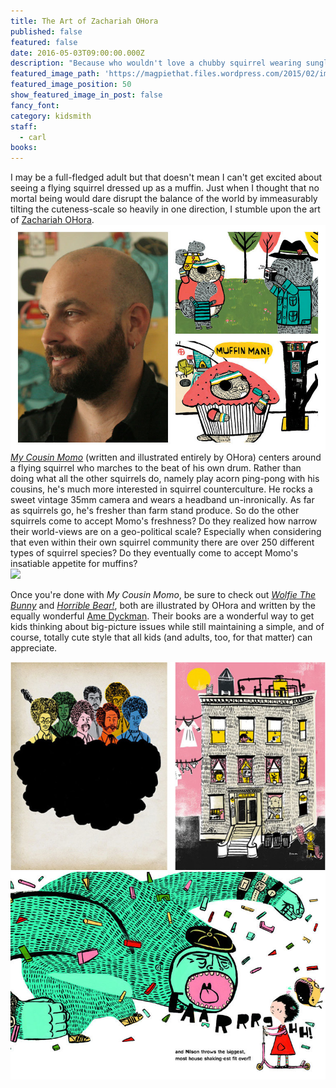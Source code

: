 ```yaml
---
title: The Art of Zachariah OHora
published: false
featured: false
date: 2016-05-03T09:00:00.000Z
description: "Because who wouldn't love a chubby squirrel wearing sunglasses?"
featured_image_path: 'https://magpiethat.files.wordpress.com/2015/02/img_5115.jpg'
featured_image_position: 50
show_featured_image_in_post: false
fancy_font:
category: kidsmith
staff:
  - carl
books:
---
```



I may be a full-fledged adult but that doesn't mean I can't get excited about seeing a flying squirrel dressed up as a muffin. Just when I thought that no mortal being would dare disrupt the balance of the world by immeasurably tilting the cuteness-scale so heavily in one direction, I stumble upon the art of&nbsp;[Zachariah OHora](http://www.zohora.com).&nbsp;![](/uploads/versions/zachariah-ohora-feat---x----850-607x---.jpg)[*My Cousin Momo*](http://www.brooklinebooksmith-shop.com/book/9780803740112)&nbsp;(written and illustrated entirely by OHora) centers around a flying squirrel who marches to the beat of his own drum. Rather than doing what all the other squirrels do, namely play acorn ping-pong with his cousins, he's much more interested in squirrel counterculture. He rocks a sweet vintage 35mm camera and wears a headband un-inronically. As far as squirrels go, he's fresher than farm stand produce. So do the other squirrels come to accept Momo's freshness? Do they realized how narrow their world-views are on a geo-political scale? Especially when considering that even within their own squirrel community there are over 250 different types of squirrel species? Do they eventually come to accept Momo's insatiable appetite for muffins?
<br>![](/uploads/versions/img_5167---x----4912-3454x---.jpg)

Once you're done with *My Cousin Momo*, be sure to check out [*Wolfie The Bunny*](http://www.brooklinebooksmith-shop.com/book/9780316226141) and [*Horrible Bear!*](http://www.brooklinebooksmith-shop.com/book/9780316282833), both are illustrated by OHora and written by the equally wonderful&nbsp;[Ame Dyckman](http://www.amedyckman.com/home.html). Their books are a wonderful way to get kids thinking about big-picture issues while still maintaining a simple, and of course, totally cute style that all kids (and adults, too, for that matter) can appreciate.&nbsp;

![](/uploads/versions/anthology-mag-blog-artists-ohora-02---x----600-396x---.jpg)
<br>![](/uploads/versions/12misbehavior-span-videolarge---x----768-507x---.jpg)